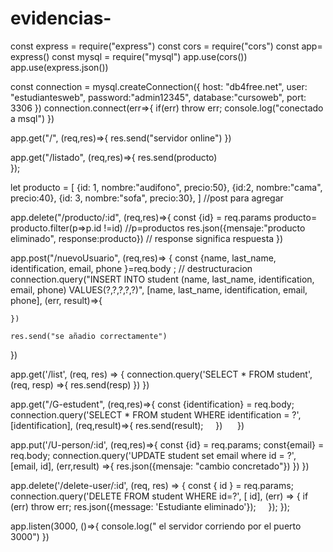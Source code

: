 # evidencias-

const express = require("express")
const cors = require("cors")
const app= express()
const mysql = require("mysql")
app.use(cors())
app.use(express.json())

const connection = mysql.createConnection({
    host: "db4free.net",
    user: "estudiantesweb",
    password:"admin12345",
    database:"cursoweb",
    port: 3306
})
connection.connect(err=>{
    if(err) throw err;
    console.log("conectado a msql")
})

app.get("/", (req,res)=>{
    res.send("servidor online")
})


app.get("/listado", (req,res)=>{
    res.send(producto)  
});


let producto = [ 
    {id: 1, nombre:"audifono", precio:50},
    {id:2, nombre:"cama", precio:40},
    {id: 3, nombre:"sofa", precio:30},
] //post para agregar

app.delete("/producto/:id", (req,res)=>{
    const  {id} = req.params
    producto= producto.filter(p=>p.id !=id) //p=productos
    res.json({mensaje:"producto eliminado", response:producto}) // response significa respuesta 
})

app.post("/nuevoUsuario", (req,res)=> {
    const {name, last_name, identification, email, phone }=req.body ; // destructuracion 
    connection.query("INSERT INTO student (name, last_name, identification, email, phone) VALUES(?,?,?,?,?)",
    [name, last_name, identification, email, phone], (err, result)=>{
        

    })
    
    res.send("se añadio correctamente")
})

app.get('/list', (req, res) => {
    connection.query('SELECT * FROM student', (req, resp) =>{
        res.send(resp)
    })
})

app.get("/G-estudent", (req,res)=>{
    const {identification} = req.body;
    connection.query('SELECT * FROM student WHERE identification = ?',[identification], (req,result)=>{
        res.send(result);
    })
    
})

app.put('/U-person/:id', (req,res)=>{ 
    const {id} = req.params;
    const{email} = req.body;
    connection.query('UPDATE student set email where id = ?',
        [email, id], (err,result) =>{
            res.json({mensaje: "cambio concretado"})
        })
    })

app.delete('/delete-user/:id', (req, res) => {
    const { id } = req.params;
    connection.query('DELETE FROM student WHERE id=?', 
    [ id], (err) => {
         if (err) throw err;
            res.json({message: 'Estudiante eliminado'});
        });
    });

app.listen(3000, ()=>{
    console.log(" el servidor corriendo por el puerto 3000")
})
